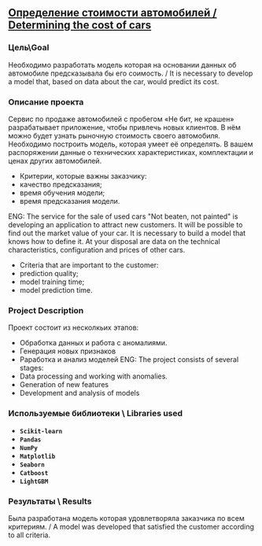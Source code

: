 ## [Определение стоимости автомобилей / Determining the cost of cars](https://github.com/Zeroflip64/Study_projects/blob/main/Cars/Cars.ipynb)

### Цель\Goal
Необходимо разработать модель которая на основании данных об автомобиле предсказывала бы его соимость. / It is necessary to develop a model that, based on data about the car, would predict its cost.
 

### Описание проекта
Сервис по продаже автомобилей с пробегом «Не бит, не крашен» разрабатывает приложение, чтобы привлечь новых клиентов. В нём можно будет узнать рыночную стоимость своего автомобиля. 
Необходимо построить модель, которая умеет её определять. В вашем распоряжении данные о технических характеристиках, комплектации и ценах других автомобилей.
* Критерии, которые важны заказчику:
* качество предсказания;
* время обучения модели;
* время предсказания модели.

ENG:
The service for the sale of used cars "Not beaten, not painted" is developing an application to attract new customers. It will be possible to find out the market value of your car.
It is necessary to build a model that knows how to define it. At your disposal are data on the technical characteristics, configuration and prices of other cars.
* Criteria that are important to the customer:
* prediction quality;
* model training time;
* model prediction time.
### Project Description
Проект состоит из несколкьих этапов:
* Обработка данных и работа с аномалиями.
* Генерация новых признаков
* Раработка и анализ моделей
ENG: 
The project consists of several stages:
* Data processing and working with anomalies.
* Generation of new features
*  Development and analysis of models

### Используемые библиотеки \ Libraries used
- **`Scikit-learn`**
- **`Pandas`**
- **`NumPy`**
- **`Matplotlib`**
- **`Seaborn`**
- **`Catboost`**
- **`LightGBM`**
### Результаты \ Results
Была разработана модель которая удовлетворяла заказчика по всем критериям. / A model was developed that satisfied the customer according to all criteria.
